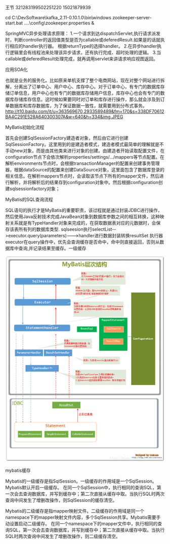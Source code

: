 王节 321283199502251220	15021879939

cd C:\DevSoftware\kafka_2.11-0.10.1.0\bin\windows
zookeeper-server-start.bat ..\..\config\zookeeper.properties &


SpringMVC异步处理请求原理：
1.一个请求到达dispatchServlet,执行请求派发时，判断controller的返回值类型是否为callable或deferedResult.如果是的话就执行相应的handler执行器。
根据returnType的选择handler。
2.在异步handler执行逻辑里会有线程池来处理该异步请求，还有执行完成、超时处理的逻辑。
3.当callable或deferedResult处理完成，就再调用servlet来讲请求响应视图返回。

应用SOA化

也就是业务的服务化。比如原来单机支撑了整个电商网站，现在对整个网站进行拆解，分离出了订单中心、用户中心、库存中心。对于订单中心，有专门的数据库存储订单信息，用户中心也有专门的数据库存储用户信息，库存中心也会有专门的数据库存储库存信息。这时候如果要同时对订单和库存进行操作，那么就会涉及到订单数据库和库存数据库，为了保证数据一致性，就需要用到分布式事务。
http://t10.baidu.com/it/u=363569670,2933589489&fm=170&s=338DF70612BA4C291E528A640300307A&w=640&h=334&img.JPEG

MyBatis初始化流程

首先会创建SqlSessionFactory建造者对象，然后由它进行创建SqlSessionFactory。这里用到的是建造者模式，建造者模式最简单的理解就是不手动new对象，而是由其他类来进行对象的创建。由建造者开始读取配置文件，在configuration节点下会依次解析properties/settings/.../mappers等节点配置。在解析environments节点时，会根据transactionManager的配置来创建事务管理器，根据dataSource的配置来创建DataSource对象，这里面包含了数据库登录的相关信息。在解析mappers节点时，会读取该节点下所有的mapper文件，然后进行解析，并将解析后的结果存到configuration对象中。然后根据configuration创建sqlsessionfactory对象；

MyBatis的SQL查询流程

SQL语句的执行才是MyBatis的重要职责，该过程就是通过封装JDBC进行操作，然后使用Java反射技术完成JavaBean对象到数据库参数之间的相互转换，这种映射关系就是有TypeHandler对象来完成的，在获取数据表对应的元数据时，会保存该表所有列的数据库类型.
sqlseesion执行selectList-->executor.query(parameters)--->handler进行数据封装转换resultSet
执行器executor在query操作中，优先会查询缓存是否命中，命中则直接返回，否则从数据库中查询,并记录结果至缓存。一级缓存

![image](https://github.com/cxAllen/interview/blob/master/mybatis.png)<br/>

mybatis缓存

Mybatis的一级缓存是指SqlSession。一级缓存的作用域是一个SqlSession。Mybatis默认开启一级缓存。
在同一个SqlSession中，执行相同的查询SQL，第一次会去查询数据库，并写到缓存中；第二次直接从缓存中取。当执行SQL时两次查询中间发生了增删改操作，则SqlSession的缓存清空。

Mybatis的二级缓存是指mapper映射文件。二级缓存的作用域是同一个namespace下的mapper映射文件内容，多个SqlSession共享。Mybatis需要手动设置启动二级缓存。
在同一个namespace下的mapper文件中，执行相同的查询SQL，第一次会去查询数据库，并写到缓存中；第二次直接从缓存中取。当执行SQL时两次查询中间发生了增删改操作，则二级缓存清空。
